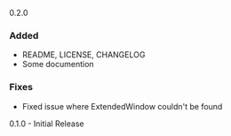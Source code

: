 0.2.0
### Added
  * README, LICENSE, CHANGELOG
  * Some documention

### Fixes
  * Fixed issue where ExtendedWindow couldn't be found

0.1.0 - Initial Release
